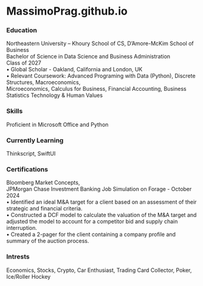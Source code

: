 # MassimoPrag.github.io
### Education
Northeastern University – Khoury School of CS, D’Amore-McKim School of Business <br />
Bachelor of Science in Data Science and Business Administration <br />
Class of 2027 <br />
• Global Scholar - Oakland, California and London, UK <br />
• Relevant Coursework: Advanced Programing with Data (Python), Discrete Structures, Macroeconomics, <br />
Microeconomics, Calculus for Business, Financial Accounting, Business Statistics Technology & Human Values 

### Skills
Proficient in Microsoft Office and Python

### Currently Learning
Thinkscript, SwiftUI

### Certifications
Bloomberg Market Concepts, <br />
JPMorgan Chase Investment Banking Job Simulation on Forage - October 2024 <br />
• Identified an ideal M&A target for a client based on an assessment of their strategic and financial criteria. <br />
• Constructed a DCF model to calculate the valuation of the M&A target and adjusted the model to account for a competitor bid and supply chain interruption. <br />
• Created a 2-pager for the client containing a company profile and summary of the auction process. <br />

### Intrests
Economics, Stocks, Crypto, Car Enthusiast, Trading Card Collector, Poker, Ice/Roller Hockey

